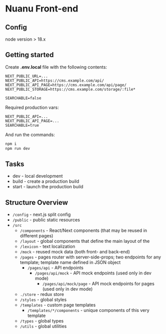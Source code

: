 # Nuanu Front-end

## Config
node version > 18.x

## Getting started
Create **.env.local** file with the following contents:
```
NEXT_PUBLIC_URL=...
NEXT_PUBLIC_API=https://cms.example.com/api/
NEXT_PUBLIC_API_PAGE=https://cms.example.com/api/page/
NEXT_PUBLIC_STORAGE=https://cms.example.com/storage/:file*

SEARCHABLE=false
```
Required production vars:
```
NEXT_PUBLIC_API=...
NEXT_PUBLIC_API_PAGE=...
SEARCHABLE=true
```

And run the commands:
```bash
npm i
npm run dev
```

## Tasks
* dev - local development
* build - create a production build
* start - launch the production build

## Structure Overview

- `/config` - next.js split config
- `/public` - public static resources
- `/src`
  - `/components` - React/Next components (that may be reused in different pages)
  - `/layout` - global components that define the main layout of the 
  - `/lexicon` - text localization
  - `/mock` - reused mock data (both front- and back-end)
  - `/pages` - pages router with server-side-props; two endpoints for any template; template name defined in JSON object
    - `/pages/api` - API endpoints
      - `/pages/api/mock` - API mock endpoints (used only in dev mode)
        - `/pages/api/mock/page` - API mock endpoints for pages (used only in dev mode)
  - `./store` - redux store
  - `/styles` - global styles
  - `/templates` - custom page templates
    - `/templates/*/components` - unique components of this very template
  - `/types` - global types
  - `/utils` - global utilities
